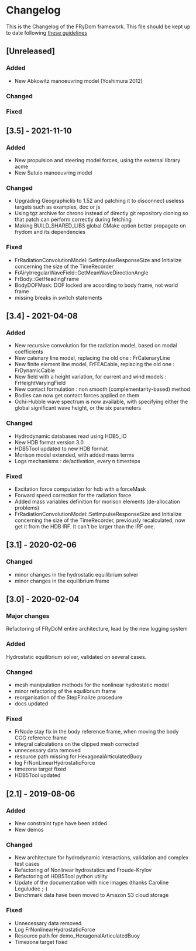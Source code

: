 # Changelog

This is the Changelog of the FRyDom framework.
This file should be kept up to date following [these guidelines](https://keepachangelog.com/en/1.0.0/)

## [Unreleased]

### Added
- New Abkowitz manoeuvring model (Yoshimura 2012)
### Changed
### Fixed

## [3.5] - 2021-11-10

### Added
- New propulsion and steering model forces, using the external library acme
- New Sutulo manoeuvring model
### Changed
- Upgrading Geographiclib to 1.52 and patching it to disconnect useless targets such as examples, doc or js
- Using tgz archive for chrono instead of directly git repository cloning so that patch can perform correctly during fetching
- Making BUILD_SHARED_LIBS global CMake option better propagate on frydom and its dependencies
### Fixed
- FrRadiationConvolutionModel::SetImpulseResponseSize and Initialize concerning the size of the TimeRecorder
- FrAiryIrregularWaveField::GetMeanWaveDirectionAngle
- FrBody::GetHeadingFrame
- BodyDOFMask: DOF locked are according to body frame, not world frame
- missing breaks in switch statements

## [3.4] - 2021-04-08

### Added
- New recursive convolution for the radiation model, based on modal coefficients
- New catenary line model, replacing the old one : FrCatenaryLine
- New finite element line model, FrFEACable, replacing the old one : FrDynamicCable
- New field with a height variation, for current and wind models : FrHeightVaryingField
- New contact formulation : non smooth (complementarity-based) method
- Bodies can now get contact forces applied on them
- Ochi-Hubble wave spectrum is now available, with specifying either the global significant wave height, or the six parameters

### Changed
- Hydrodynamic databases read using HDB5_IO
- New HDB format version 3.0
- HDB5Tool updated to new HDB format
- Morison model extended, with added mass terms
- Logs mechanisms : de/activation, every n timesteps

### Fixed
- Excitation force computation for hdb with a forceMask
- Forward speed correction for the radiation force
- Added mass variables definition for morison elements (de-allocation problems)
- FrRadiationConvolutionModel::SetImpulseResponseSize and Initialize concerning the size of the TimeRecorder, previously recalculated, now get it from the HDB IRF. It can't be larger than the IRF one.

## [3.1] - 2020-02-06

### Changed
- minor changes in the hydrostatic equilibrium solver
- minor changes in the equilibrium frame

## [3.0] - 2020-02-04

### Major changes
Refactoring of FRyDoM entire architecture, lead by the new logging system

### Added
Hydrostatic equilibrium solver, validated on several cases.
 

### Changed
- mesh manipulation methods for the nonlinear hydrostatic model
- minor refactoring of the equilibrium frame
- reorganisation of the StepFinalize procedure
- docs updated
 

### Fixed
- FrNode stay fix in the body reference frame, when moving the body COG reference frame
- integral calculations on the clipped mesh corrected
- unnecessary data removed
- resource path missing for HexagonalArticulatedBuoy
- log FrNonLinearHydrostaticForce
- timezone target fixed
- HDB5Tool updated

## [2.1] - 2019-08-06

### Added
- New constraint type have been added
- New demos

### Changed
- New architecture for hydrodynamic interactions, validation and complex test cases
- Refactoring of Nonlinear hydrostatics and Froude-Krylov
- Refactoring of HDB5Tool python utility
- Update of the documentation with nice images (thanks Caroline Leguludec ;-) 
- Benchmark data have been moved to Amazon S3 cloud storage

### Fixed
- Unnecessary data removed
- Log FrNonlinearHydrostaticForce
- Resource path for demo_HexagonalArticulatedBuoy
- Timezone target fixed